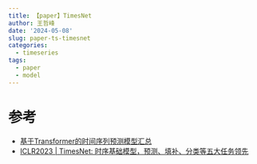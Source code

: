 ```yaml
---
title: 【paper】TimesNet
author: 王哲峰
date: '2024-05-08'
slug: paper-ts-timesnet
categories:
  - timeseries
tags:
  - paper
  - model
---
```






# 参考

* [基于Transformer的时间序列预测模型汇总](https://o4wsztdxg4.feishu.cn/docx/ARlXdQfdMosXcaxfmKkcBN6gnpg)
* [ICLR2023 | TimesNet: 时序基础模型，预测、填补、分类等五大任务领先](https://zhuanlan.zhihu.com/p/606575441)